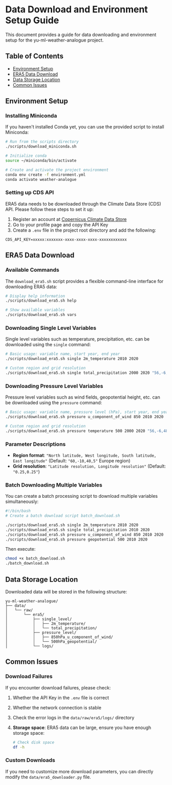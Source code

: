 # Data Download and Environment Setup Guide

This document provides a guide for data downloading and environment setup for the yu-ml-weather-analogue project.

## Table of Contents

- [Environment Setup](#environment-setup)
- [ERA5 Data Download](#era5-data-download)
- [Data Storage Location](#data-storage-location)
- [Common Issues](#common-issues)

## Environment Setup

### Installing Miniconda

If you haven't installed Conda yet, you can use the provided script to install Miniconda:

```bash
# Run from the scripts directory
./scripts/download_miniconda.sh

# Initialize conda
source ~/miniconda/bin/activate

# Create and activate the project environment
conda env create -f environment.yml
conda activate weather-analogue
```

### Setting up CDS API

ERA5 data needs to be downloaded through the Climate Data Store (CDS) API. Please follow these steps to set it up:

1. Register an account at [Copernicus Climate Data Store](https://cds.climate.copernicus.eu/)
2. Go to your profile page and copy the API Key
3. Create a `.env` file in the project root directory and add the following:

```plaintext
CDS_API_KEY=xxxxx:xxxxxxx-xxxx-xxxx-xxxx-xxxxxxxxxxxx
```

## ERA5 Data Download

### Available Commands

The `download_era5.sh` script provides a flexible command-line interface for downloading ERA5 data:

```bash
# Display help information
./scripts/download_era5.sh help

# Show available variables
./scripts/download_era5.sh vars
```

### Downloading Single Level Variables

Single level variables such as temperature, precipitation, etc. can be downloaded using the `single` command:

```bash
# Basic usage: variable name, start year, end year
./scripts/download_era5.sh single 2m_temperature 2010 2020

# Custom region and grid resolution
./scripts/download_era5.sh single total_precipitation 2000 2020 "56,-6,48,2" "0.25,0.25"
```

### Downloading Pressure Level Variables

Pressure level variables such as wind fields, geopotential height, etc. can be downloaded using the `pressure` command:

```bash
# Basic usage: variable name, pressure level (hPa), start year, end year
./scripts/download_era5.sh pressure u_component_of_wind 850 2010 2020

# Custom region and grid resolution
./scripts/download_era5.sh pressure temperature 500 2000 2020 "56,-6,48,2" "0.25,0.25"
```

### Parameter Descriptions

- **Region format**: `"North latitude, West longitude, South latitude, East longitude"` (Default: `"60,-10,40,5"` Europe region)
- **Grid resolution**: `"Latitude resolution, Longitude resolution"` (Default: `"0.25,0.25"`)

### Batch Downloading Multiple Variables

You can create a batch processing script to download multiple variables simultaneously:

```bash
#!/bin/bash
# Create a batch download script batch_download.sh

./scripts/download_era5.sh single 2m_temperature 2010 2020
./scripts/download_era5.sh single total_precipitation 2010 2020
./scripts/download_era5.sh pressure u_component_of_wind 850 2010 2020
./scripts/download_era5.sh pressure geopotential 500 2010 2020
```

Then execute:

```bash
chmod +x batch_download.sh
./batch_download.sh
```

## Data Storage Location

Downloaded data will be stored in the following structure:

```plaintext
yu-ml-weather-analogue/
├── data/
│   └── raw/
│       └── era5/
│           ├── single_level/
│           │   ├── 2m_temperature/
│           │   └── total_precipitation/
│           ├── pressure_level/
│           │   ├── 850hPa_u_component_of_wind/
│           │   └── 500hPa_geopotential/
│           └── logs/
```

## Common Issues

### Download Failures

If you encounter download failures, please check:

1. Whether the API Key in the `.env` file is correct
2. Whether the network connection is stable
3. Check the error logs in the `data/raw/era5/logs/` directory
4. **Storage space**: ERA5 data can be large, ensure you have enough storage space:

   ```zsh
   # Check disk space
   df -h
   ```

### Custom Downloads

If you need to customize more download parameters, you can directly modify the `data/era5_downloader.py` file.
